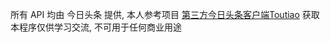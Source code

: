 所有 API 均由 今日头条 提供, 本人参考项目 [第三方今日头条客户端Toutiao](https://github.com/iMeiji/Toutiao) 获取 本程序仅供学习交流, 不可用于任何商业用途
